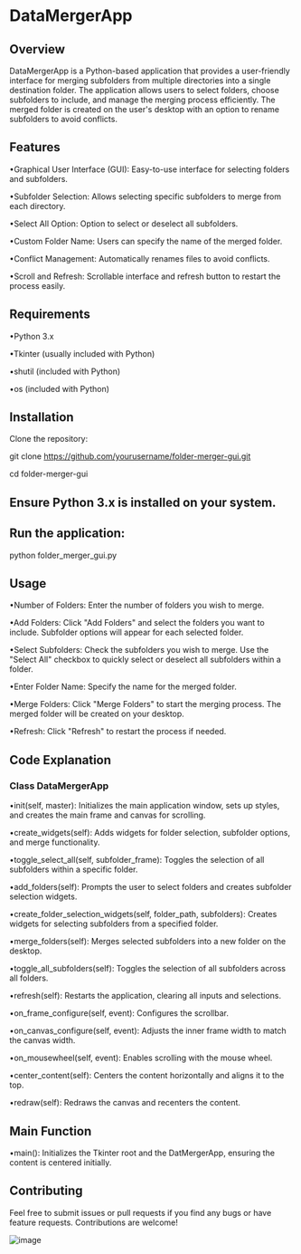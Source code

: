 # DataMergerApp
 
## Overview
DataMergerApp is a Python-based application that provides a user-friendly interface for merging subfolders from multiple directories into a single destination folder. The application allows users to select folders, choose subfolders to include, and manage the merging process efficiently. The merged folder is created on the user's desktop with an option to rename subfolders to avoid conflicts.

## Features
•Graphical User Interface (GUI): Easy-to-use interface for selecting folders and subfolders.

•Subfolder Selection: Allows selecting specific subfolders to merge from each directory.

•Select All Option: Option to select or deselect all subfolders.

•Custom Folder Name: Users can specify the name of the merged folder.

•Conflict Management: Automatically renames files to avoid conflicts.

•Scroll and Refresh: Scrollable interface and refresh button to restart the process easily.

## Requirements
•Python 3.x

•Tkinter (usually included with Python)

•shutil (included with Python)

•os (included with Python)

## Installation
Clone the repository:

git clone https://github.com/yourusername/folder-merger-gui.git

cd folder-merger-gui

## Ensure Python 3.x is installed on your system.

## Run the application:

python folder_merger_gui.py

## Usage
•Number of Folders: Enter the number of folders you wish to merge.

•Add Folders: Click "Add Folders" and select the folders you want to include. Subfolder options will appear for each selected folder.

•Select Subfolders: Check the subfolders you wish to merge. Use the "Select All" checkbox to quickly select or deselect all subfolders within a folder.

•Enter Folder Name: Specify the name for the merged folder.

•Merge Folders: Click "Merge Folders" to start the merging process. The merged folder will be created on your desktop.

•Refresh: Click "Refresh" to restart the process if needed.

## Code Explanation
### Class DataMergerApp

•init(self, master): Initializes the main application window, sets up styles, and creates the main frame and canvas for scrolling.

•create_widgets(self): Adds widgets for folder selection, subfolder options, and merge functionality.

•toggle_select_all(self, subfolder_frame): Toggles the selection of all subfolders within a specific folder.

•add_folders(self): Prompts the user to select folders and creates subfolder selection widgets.

•create_folder_selection_widgets(self, folder_path, subfolders): Creates widgets for selecting subfolders from a specified folder.

•merge_folders(self): Merges selected subfolders into a new folder on the desktop.

•toggle_all_subfolders(self): Toggles the selection of all subfolders across all folders.

•refresh(self): Restarts the application, clearing all inputs and selections.

•on_frame_configure(self, event): Configures the scrollbar.

•on_canvas_configure(self, event): Adjusts the inner frame width to match the canvas width.

•on_mousewheel(self, event): Enables scrolling with the mouse wheel.

•center_content(self): Centers the content horizontally and aligns it to the top.

•redraw(self): Redraws the canvas and recenters the content.

## Main Function
•main(): Initializes the Tkinter root and the DatMergerApp, ensuring the content is centered initially.

## Contributing
Feel free to submit issues or pull requests if you find any bugs or have feature requests. Contributions are welcome!

![image](https://github.com/PanagiotisGew/DatasetMergerApp/assets/147500010/4918aeb9-a6dc-47ce-bb6b-9451b3df450a)

